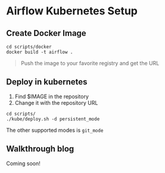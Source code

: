 # Airflow Kubernetes Setup

## Create Docker Image

```
cd scripts/docker
docker build -t airflow .
```

> Push the image to your favorite registry and get the URL

## Deploy in kubernetes

1. Find $IMAGE in the repository
2. Change it with the repository URL

```
cd scripts/
./kube/deploy.sh -d persistent_mode
```
The other supported modes is `git_mode`

## Walkthrough blog

Coming soon!